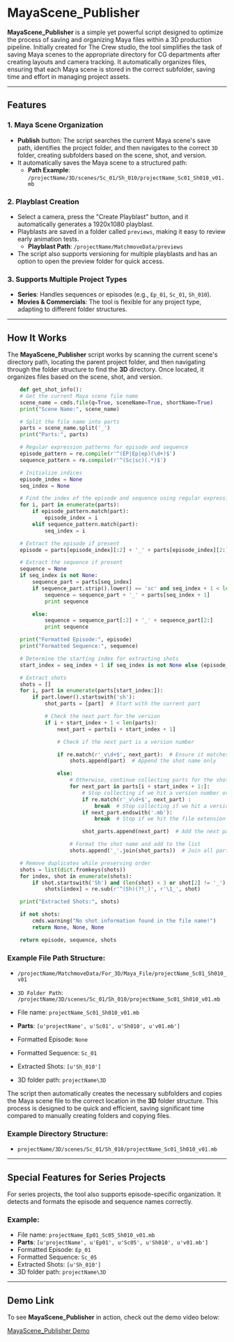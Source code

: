 # MayaScene_Publisher

**MayaScene_Publisher** is a simple yet powerful script designed to optimize the process of saving and organizing Maya files within a 3D production pipeline. Initially created for The Crew studio, the tool simplifies the task of saving Maya scenes to the appropriate directory for CG departments after creating layouts and camera tracking. It automatically organizes files, ensuring that each Maya scene is stored in the correct subfolder, saving time and effort in managing project assets.

---

## Features

### **1. Maya Scene Organization**
- **Publish** button: The script searches the current Maya scene's save path, identifies the project folder, and then navigates to the correct `3D` folder, creating subfolders based on the scene, shot, and version.
- It automatically saves the Maya scene to a structured path:
  - **Path Example**: `/projectName/3D/scenes/Sc_01/Sh_010/projectName_Sc01_Sh010_v01.mb`
  
### **2. Playblast Creation**
- Select a camera, press the "Create Playblast" button, and it automatically generates a 1920x1080 playblast.
- Playblasts are saved in a folder called `previews`, making it easy to review early animation tests.
  - **Playblast Path**: `/projectName/MatchmoveData/previews`
- The script also supports versioning for multiple playblasts and has an option to open the preview folder for quick access.

### **3. Supports Multiple Project Types**
- **Series**: Handles sequences or episodes (e.g., `Ep_01`, `Sc_01`, `Sh_010`).
- **Movies & Commercials**: The tool is flexible for any project type, adapting to different folder structures.
  
---

## How It Works

The **MayaScene_Publisher** script works by scanning the current scene's directory path, locating the parent project folder, and then navigating through the folder structure to find the **3D** directory. Once located, it organizes files based on the scene, shot, and version.

```python
    def get_shot_info():
    # Get the current Maya scene file name
    scene_name = cmds.file(q=True, sceneName=True, shortName=True)
    print("Scene Name:", scene_name)

    # Split the file name into parts
    parts = scene_name.split('_')
    print("Parts:", parts)

    # Regular expression patterns for episode and sequence
    episode_pattern = re.compile(r'^(EP|Ep|ep)(\d+)$')
    sequence_pattern = re.compile(r'^(Sc|sc)(.*)$')

    # Initialize indices
    episode_index = None
    seq_index = None

    # Find the index of the episode and sequence using regular expressions
    for i, part in enumerate(parts):
        if episode_pattern.match(part):
            episode_index = i
        elif sequence_pattern.match(part):
            seq_index = i

    # Extract the episode if present
    episode = parts[episode_index][:2] + '_' + parts[episode_index][2:] if episode_index is not None else None

    # Extract the sequence if present
    sequence = None
    if seq_index is not None:
        sequence_part = parts[seq_index]
        if sequence_part.strip().lower() == 'sc' and seq_index + 1 < len(parts):
            sequence = sequence_part + '_' + parts[seq_index + 1]
            print sequence

        else:
            sequence = sequence_part[:2] + '_' + sequence_part[2:]
            print sequence

    print("Formatted Episode:", episode)
    print("Formatted Sequence:", sequence)

    # Determine the starting index for extracting shots
    start_index = seq_index + 1 if seq_index is not None else (episode_index + 1 if episode_index is not None else 0)

    # Extract shots
    shots = []
    for i, part in enumerate(parts[start_index:]):
        if part.lower().startswith('sh'):
            shot_parts = [part]  # Start with the current part

            # Check the next part for the version
            if i + start_index + 1 < len(parts):
                next_part = parts[i + start_index + 1]

                # Check if the next part is a version number

                if re.match(r'_v\d+$', next_part):  # Ensure it matches only version patterns
                    shots.append(part)  # Append the shot name only

                else:
                    # Otherwise, continue collecting parts for the shot name
                    for next_part in parts[i + start_index + 1:]:
                        # Stop collecting if we hit a version number or keyword
                        if re.match(r'_v\d+$', next_part) :
                            break  # Stop collecting if we hit a version number or keyword
                        if next_part.endswith('.mb'):
                            break  # Stop if we hit the file extension

                        shot_parts.append(next_part)  # Add the next part to the shot

                    # Format the shot name and add to the list
                    shots.append('_'.join(shot_parts))  # Join all parts collected in shot_parts

    # Remove duplicates while preserving order
    shots = list(dict.fromkeys(shots))
    for index, shot in enumerate(shots):
        if shot.startswith('Sh') and (len(shot) < 3 or shot[2] != '_'):
            shots[index] = re.sub(r'^(Sh)(?!_)', r'\1_', shot)

    print("Extracted Shots:", shots)

    if not shots:
        cmds.warning("No shot information found in the file name!")
        return None, None, None

    return episode, sequence, shots


  ```
### Example File Path Structure:
- `/projectName/MatchmoveData/For_3D/Maya_File/projectName_Sc01_Sh010_v01`
- `3D Folder Path`: `/projectName/3D/scenes/Sc_01/Sh_010/projectName_Sc01_Sh010_v01.mb`

- File name: `projectName_Sc01_Sh010_v01.mb`
- **Parts**: `[u'projectName', u'Sc01', u'Sh010', u'v01.mb']`
- Formatted Episode: `None`
- Formatted Sequence: `Sc_01`
- Extracted Shots: `[u'Sh_010']`
- 3D folder path: `projectName\3D`

The script then automatically creates the necessary subfolders and copies the Maya scene file to the correct location in the **3D** folder structure. This process is designed to be quick and efficient, saving significant time compared to manually creating folders and copying files.

### Example Directory Structure:
- `projectName/3D/scenes/Sc_01/Sh_010/projectName_Sc01_Sh010_v01.mb`

---

## Special Features for Series Projects

For series projects, the tool also supports episode-specific organization. It detects and formats the episode and sequence names correctly.

### Example:
- File name: `projectName_Ep01_Sc05_Sh010_v01.mb`
- **Parts**: `[u'projectName', u'Ep01', u'Sc05', u'Sh010', u'v01.mb']`
- Formatted Episode: `Ep_01`
- Formatted Sequence: `Sc_05`
- Extracted Shots: `[u'Sh_010']`
- 3D folder path: `projectName\3D`

---
## Demo Link

To see **MayaScene_Publisher** in action, check out the demo video below:

[MayaScene_Publisher Demo](https://youtu.be/jirFi0oZl3Q)
